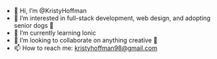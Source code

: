 - 👋 Hi, I’m @KristyHoffman
- 👀 I’m interested in full-stack development, web design, and adopting senior dogs 🐶
- 🌱 I’m currently learning Ionic
- 💞️ I’m looking to collaborate on anything creative 🎨
- 📫 How to reach me: kristyhoffman98@gmail.com
